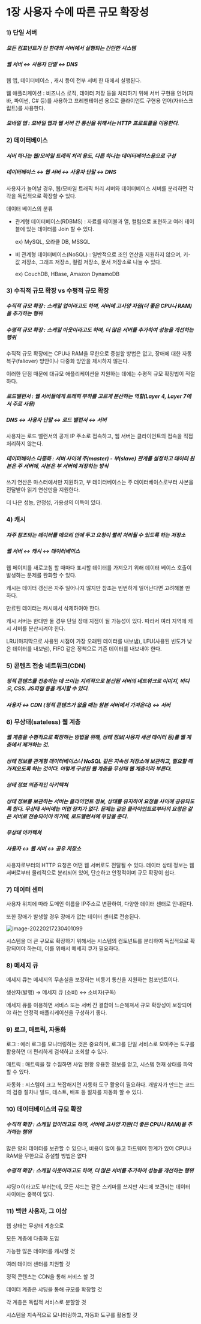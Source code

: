 # 1장 사용자 수에 따른 규모 확장성

### 1) 단일 서버

##### 모든 컴포넌트가 단 한대의 서버에서 실행되는 간단한 시스템

##### 웹 서버 ↔ 사용자 단말 ↔ DNS

웹 앱, 데이터베이스 , 캐시 등이 전부 서버 한 대에서 실행된다.

웹 애플리케이션 : 비즈니스 로직, 데이터 저장 등을 처리하기 위해 서버 구현용 언어(자바, 파이썬, C# 등)를 사용하고 프레젠테이션 용으로 클라이언트 구현용 언어(자바스크립트)를 사용한다.

##### 모바일 앱 : 모바일 앱과 웹 서버 간 통신을 위해서는 HTTP 프로토콜을 이용한다.



### 2) 데이터베이스

##### 서버 하나는 웹/모바일 트래픽 처리 용도, 다른 하나는 데이터베이스용으로 구성

##### 데이터베이스 ↔ 웹 서버 ↔ 사용자 단말 ↔ DNS

사용자가 늘어날 경우, 웹/모바일 트래픽 처리 서버와 데이터베이스 서버를 분리하면 각각을 독립적으로 확장할 수 있다.

데이터 베이스의 분류

- 관계형 데이터베이스(RDBMS) : 자료를 테이블과 열, 컬럼으로 표현하고 여러 테이블에 있는 데이터를 Join 할 수 있다.

  ex) MySQL, 오라클 DB, MSSQL 

- 비 관계형 데이터베이스(NoSQL) : 일반적으로 조인 연산을 지원하지 않으며, 키-값 저장소, 그래프 저장소, 컬럼 저장소, 문서 저장소로 나눌 수 있다.

  ex) CouchDB, HBase, Amazon DynamoDB



### 3) 수직적 규모 확장 vs  수평적 규모 확장

##### 수직적 규모 확장 : 스케일 업이라고도 하며, 서버에 고사양 자원(더 좋은 CPU나 RAM)을 추가하는 행위

##### 수평적 규모 확장 : 스케일 아웃이라고도 하며, 더 많은 서버를 추가하여 성능을 개선하는 행위

수직적 규모 확장에는 CPU나 RAM을 무한으로 증설할 방법은 없고, 장애에 대한 자동복구(faliover) 방안이나 다중화 방안을 제시하지 않는다.

이러한 단점 때문에 대규모 애플리케이션을 지원하는 데에는 수평적 규모 확장법이 적절하다.

##### 로드밸런서 : 웹 서버들에게 트래픽 부하를 고르게 분산하는 역할(Layer 4, Layer 7에서 주로 사용)

##### DNS ↔ 사용자 단말 ↔ 로드 밸런서 ↔ 서버

사용자는 로드 밸런서의 공개 IP 주소로 접속하고, 웹 서버는 클라이언트의 접속을 직접 처리하지 않는다.

##### 데이터베이스 다중화 : 서버 사이에 주(master) - 부(slave) 관계를 설정하고 데이터 원본은 주 서버에, 사본은 부 서버에 저장하는 방식

쓰기 연산은 마스터에서만 지원하고, 부 데이터베이스는 주 데이터베이스로부터 사본을 전달받아 읽기 연산만을 지원한다.

더 나은 성능, 안정성, 가용성의 이득이 있다.



### 4) 캐시

##### 자주 참조되는 데이터를 메모리 안에 두고 요청이 빨리 처리될 수 있도록 하는 저장소

##### 웹 서버 ↔ 캐시 ↔ 데이터베이스

웹 페이지를 새로고침 할 때마다 표시할 데이터를 가져오기 위해 데이터 베이스 호출이 발생하는 문제를 완화할 수 있다.

캐시는 데이터 갱신은 자주 일어나지 않지만 참조는 빈번하게 일어난다면 고려해볼 만 하다.

만료된 데이터는 캐시에서 삭제하여야 한다.

캐시 서버는 한대만 둘 경우 단일 장애 지점이 될 가능성이 있다. 따라서 여러 지역에 캐시 서버를 분산시켜야 한다.

LRU(마지막으로 사용된 시점이 가장 오래된 데이터를 내보냄), LFU(사용된 빈도가 낮은 데이터를 내보냄), FIFO 같은 정책으로 기존 데이터를 내보내야 한다.



### 5) 콘텐츠 전송 네트워크(CDN)

##### 정적 콘텐츠를 전송하는 데 쓰이는 지리적으로 분산된 서버의 네트워크로 이미지, 비디오, CSS. JS파일 등을 캐시할 수 있다.

##### 사용자 ↔ CDN (정적 콘텐츠가 없을 때는 원본 서버에서 가져온다) ↔ 서버



### 6) 무상태(sateless) 웹 계층

##### 웹 계층을 수평적으로 확장하는 방법을 위해, 상태 정보(사용자 세션 데이터 등)를 웹 계층에서 제거하는 것.

##### 상태 정보를 관계형 데이터베이스나 NoSQL 같은 지속성 저장소에 보관하고, 필요할 때 가져오도록 하는 것이다. 이렇게 구성된 웹 계층을 무상태 웹 계층이라 부른다.

##### 상태 정보 의존적인 아키텍쳐

##### 상태 정보를 보관하는 서버는 클라이언트 정보, 상태를 유지하여 요청들 사이에 공유되도록 한다. 무상태 서버에는 이런 장치가 없다. 문제는 같은 클라이언트로부터의 요청은 같은 서버로 전송되어야 하기에, 로드밸런서에 부담을 준다.

##### 무상태 아키텍쳐

##### 사용자 ↔ 웹 서버 ↔ 공유 저장소

사용자로부터의 HTTP 요청은 어떤 웹 서버로도 전달될 수 있다. 데이터 상태 정보는 웹 서버로부터 물리적으로 분리되어 있어, 단순하고 안정적이며 규모 확장이 쉽다.



### 7) 데이터 센터

사용자 위치에 따라 도메인 이름을 IP주소로 변환하여, 다양한 데이터 센터로 안내된다.

또한 장애가 발생할 경우 장애가 없는 데이터 센터로 전송된다.

![image-20220217230401099](image/1/image-20220217230401099.png)

시스템을 더 큰 규모로 확장하기 위해서는 시스템의 컴토넌트를 분리하여 독립적으로 확장되어야 하는데, 이를 위해서 메세지 큐가 필요하다.



### 8) 메세지 큐

메세지 큐는 메세지의 무손실을 보장하는 비동기 통신을 지원하는 컴포넌트이다.

생산자(발행) → 메세지 큐 (소비) ↔ 소비자(구독)

메세지 큐를 이용하면 서비스 또는 서버 간 결합이 느슨해져서 규모 확장성이 보장되어야 하는 안정적 애플리케이션을 구성하기 좋다.



### 9) 로그, 매트릭, 자동화

로그 : 에러 로그를 모니터링하는 것은 중요하며, 로그를 단일 서비스로 모아주는 도구를 활용하면 더 편리하게 검색하고 조회할 수 있다.

매트릭 : 매트릭을 잘 수집하면 사업 현황 유용한 정보를 얻고, 시스템 현재 상태를 파악할 수 있다.

자동화 : 시스템이 크고 복잡해지면 자동화 도구 활용이 필요하다. 개발자가 만드는 코드의 검증 절차나 빌드, 테스트, 배포 등 절차를 자동화 할 수 있다.



### 10) 데이터베이스의 규모 확장

##### 수직적 확장 : 스케일 업이라고도 하며, 서버에 고사양 자원(더 좋은 CPU나 RAM)을 추가하는 행위

많은 양의 데이터를 보관할 수 있으나, 비용이 많이 들고 하드웨어 한계가 있어 CPU나 RAM을 무한으로 증설할 방법은 없다 

##### 수평적 확장 : 스케일 아웃이라고도 하며, 더 많은 서버를 추가하여 성능을 개선하는 행위

샤딩ㅇ이라고도 부러는데, 모든 샤드는 같은 스키마를 쓰지만 샤드에 보관되는 데이터 사이에는 중복이 없다.



### 11) 백만 사용자, 그 이상

웹 상태는 무상태 계층으로

모든 계층에 다중화 도입

가능한 많은 데이터를 캐시할 것

여러 데이터 센터를 지원할 것

정적 콘텐츠는 CDN을 통해 서비스 할 것

데이터 계층은 샤딩을 통해 규모를 확장할 것

각 계층은 독립적 서비스로 분할할 것

시스템을 지속적으로 모니터링하고, 자동화 도구를 활용할 것